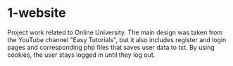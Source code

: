 # 1-website
Project work related to Online University. The main design was taken from the YouTube channel "Easy Tutorials", but it also includes register and login pages and corresponding php files that saves user data to txt. By using cookies, the user stays logged in until they log out.
